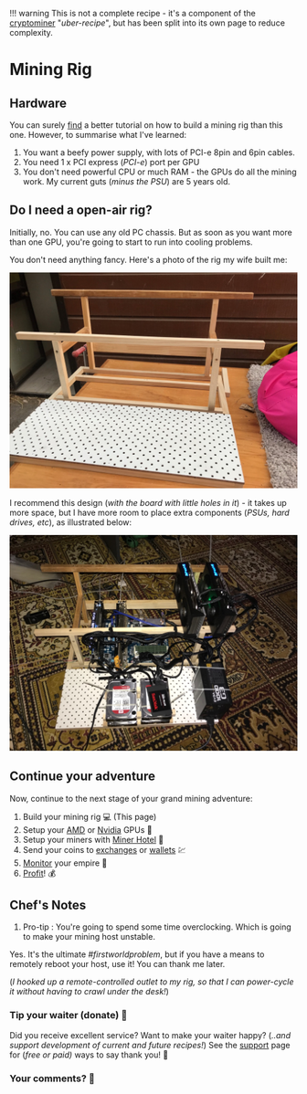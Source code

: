 !!! warning
    This is not a complete recipe - it's a component of the [cryptominer](/recipies/cryptominer/) "_uber-recipe_", but has been split into its own page to reduce complexity.

# Mining Rig

## Hardware

You can surely [find](https://www.reddit.com/r/gpumining/) a better tutorial on how to build a mining rig than this one. However, to summarise what I've learned:

1. You want a beefy power supply, with lots of PCI-e 8pin and 6pin cables.
2. You need 1 x PCI express (_PCI-e_) port per GPU
3. You don't need powerful CPU or much RAM - the GPUs do all the mining work. My current guts (_minus the PSU_) are 5 years old.

## Do I need a open-air rig?

Initially, no. You can use any old PC chassis. But as soon as you want more than one GPU, you're going to start to run into cooling problems.

You don't need anything fancy. Here's a photo of the rig my wife built me:

![My mining rig, naked](../../images/mining_rig_naked.jpg)

I recommend this design (_with the board with little holes in it_) - it takes up more space, but I have more room to place extra components (_PSUs, hard drives, etc_), as illustrated below:

![My mining rig, populated](../../images/mining_rig_populated.jpg)

## Continue your adventure

Now, continue to the next stage of your grand mining adventure:

1. Build your mining rig 💻 (This page)
2. Setup your [AMD](/recipies/cryptominer/amd-gpu/) or [Nvidia](/recipies/cryptominer/nvidia-gpu/) GPUs 🎨
3. Setup your miners with [Miner Hotel](/recipies/cryptominer/minerhotel/) 🏨
4. Send your coins to [exchanges](/recipies/cryptominer/exchange/) or [wallets](/recipies/cryptominer/wallet/) 💹
5. [Monitor](/recipies/cryptominer/monitor/) your empire :heartbeat:
6. [Profit](/recipies/cryptominer/profit/)! 💰



## Chef's Notes

1. Pro-tip : You're going to spend some time overclocking. Which is going to make your mining host unstable.

Yes. It's the ultimate _#firstworldproblem_, but if you have a means to remotely reboot your host, use it! You can thank me later.

(_I hooked up a remote-controlled outlet to my rig, so that I can power-cycle it without having to crawl under the desk!_)

### Tip your waiter (donate) 👏

Did you receive excellent service? Want to make your waiter happy? (_..and support development of current and future recipes!_) See the [support](/support/) page for (_free or paid)_ ways to say thank you! 👏

### Your comments? 💬
